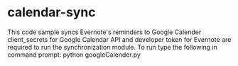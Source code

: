 # calendar-sync
This code sample syncs Evernote's reminders to Google Calender
client_secrets for Google Calendar API and developer token for Evernote are required to run the synchronization module.
To run type the following in command prompt:
  python googleCalender.py
